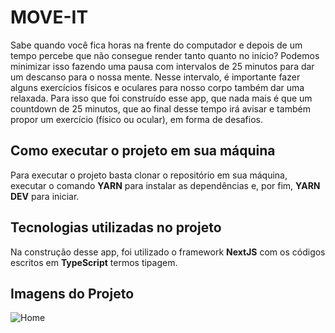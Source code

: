 <h1>MOVE-IT</h1>
Sabe quando você fica horas na frente do computador e depois de um tempo percebe que não consegue render tanto quanto no início? Podemos minimizar isso fazendo uma pausa com intervalos de 25 minutos para dar um descanso para o nossa mente. Nesse intervalo, é importante fazer alguns exercícios físicos e oculares para nosso corpo também dar uma relaxada. Para isso que foi construído esse app, que nada mais é que um countdown de 25 minutos, que ao final desse tempo irá avisar e também propor um exercício (físico ou ocular), em forma de desafios.

<h2>Como executar o projeto em sua máquina</h2>
Para executar o projeto basta clonar o repositório em sua máquina, executar o comando <strong>YARN</strong> para instalar as dependências e, por fim, <strong>YARN DEV</strong> para iniciar.

<h2>Tecnologias utilizadas no projeto</h2>
Na construção desse app, foi utilizado o framework <strong>NextJS</strong> com os códigos escritos em <strong>TypeScript</strong> termos tipagem.

<h2>Imagens do Projeto</h2>

![Home](https://user-images.githubusercontent.com/68357487/110020704-a36d6d00-7d08-11eb-8a40-c18cf653223f.png)
